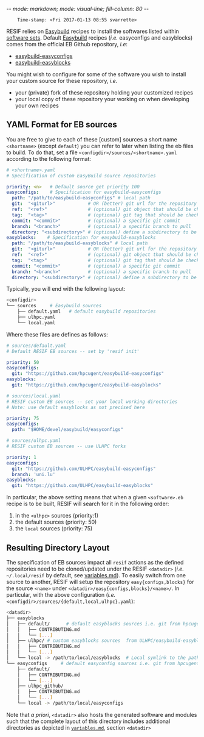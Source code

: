 -*- mode: markdown; mode: visual-line; fill-column: 80 -*-

        Time-stamp: <Fri 2017-01-13 08:55 svarrette>

RESIF relies on [Easybuild](https://hpcugent.github.io/easybuild) recipes to install the softwares listed within [software sets](software_sets.md).
Default [Easybuild](https://hpcugent.github.io/easybuild) recipes (_i.e._ easyconfigs and easyblocks) comes from the official EB Github repository, _i.e_:

* [easybuild-easyconfigs](https://github.com/hpcugent/easybuild-easyconfigs)
* [easybuild-easyblocks](https://github.com/hpcugent/easybuild-easyblocks)

You might wish to configure for some of the software you wish to install your custom source for these repository, _i.e._

* your (private) fork of these repository holding your customized recipes
* your local copy of these repository your working on when developing your own recipes

## YAML Format for EB sources

You are free to give to each of these [custom] sources a short name `<shortname>` (except `default`) you can refer to later when listing the eb files to build.
To do that, set a file `<configdir>/sources/<shortname>.yaml` according to the following format:

~~~yaml
# <shortname>.yaml
# Specification of custom EasyBuild source repositories

priority: <n>   # Default source get priority 100
easyconfigs:    # Specification for easybuild-easyconfigs
  path: "/path/to/easybuild-easyconfigs" # local path
  git:  "<giturl>"            # OR (better) git url for the repository
  ref:  "<ref>"               # (optional) git object that should be checked out.
  tag:  "<tag>"               # (optional) git tag that should be checked out
  commit: "<commit>"          # (optional) a specific git commit
  branch: "<branch>"          # (optional) a specific branch to pull
  directory: "<subdirectory>" # (optional) define a subdirectory to be used as the root directory
easyblocks:    # Specification for easybuild-easyblocks
  path: "/path/to/easybuild-easyblocks" # local path
  git:  "<giturl>"            # OR (better) git url for the repository
  ref:  "<ref>"               # (optional) git object that should be checked out.
  tag:  "<tag>"               # (optional) git tag that should be checked out
  commit: "<commit>"          # (optional) a specific git commit
  branch: "<branch>"          # (optional) a specific branch to pull
  directory: "<subdirectory>" # (optional) define a subdirectory to be used as the root directory
~~~

Typically, you will end with the following layout:

```bash
<configdir>
└── sources     # Easybuild sources
    ├── default.yaml   # default easybuild repositories
    ├── ulhpc.yaml
    └── local.yaml
```

Where these files are defines as follows:

~~~yaml
# sources/default.yaml
# Default RESIF EB sources -- set by 'resif init'

priority: 50
easyconfigs:
  git: "https://github.com/hpcugent/easybuild-easyconfigs"
easyblocks:
  git: "https://github.com/hpcugent/easybuild-easyblocks"
~~~

~~~yaml
# sources/local.yaml
# RESIF custom EB sources -- set your local working directories
# Note: use default easyblocks as not precised here

priority: 75
easyconfigs:
  path: "$HOME/devel/easybuild/easyconfigs"
~~~

~~~yaml
# sources/ulhpc.yaml
# RESIF custom EB sources -- use ULHPC forks

priority: 1
easyconfigs:
  git: "https://github.com/ULHPC/easybuild-easyconfigs"
  branch: 'uni.lu'
easyblocks:
  git: "https://github.com/ULHPC/easybuild-easyblocks"
~~~

In particular, the above setting means that when a given `<software>.eb` recipe is to be built, RESIF will search for it in the following order:

1. in the `<ulhpc>` sources (priority:1)
2. the default sources (priority: 50)
3. the `local` sources (priority: 75)

## Resulting Directory Layout

The specification of EB sources impact all `resif` actions as the defined repositories need to be cloned/updated under the RESIF `<datadir>` (_i.e._ `~/.local/resif` by default, see [variables.md](variables.md)).
To easily switch from one source to another, RESIF will setup the repository `easy{configs,blocks}` for the source `<name>` under `<datadir>/easy{configs,blocks}/<name>/`.
In particular, with the above configuration (_i.e._ `<configdir>/sources/{default,local,ulhpc}.yaml`):

```bash
<datadir>
├── easyblocks
│   ├── default/      # default easyblocks sources i.e. git from hpcugent/easybuild-easyblocks
│   │   ├── CONTRIBUTING.md
│   │   └── [...]
│   ├── ulhpc/ # custom easyblocks sources  from ULHPC/easybuild-easyblocks fork
│   │   ├── CONTRIBUTING.md
│   │   └── [...]
│   └── local -> /path/to/local/easyblocks  # Local symlink to the path
└── easyconfigs     # default easyconfig sources i.e. git from hpcugent/easybuild-easyblocks
    ├── default/
    │   ├── CONTRIBUTING.md
    │   └── [...]
    ├── ulhpc_github/
    │   ├── CONTRIBUTING.md
    │   └── [...]
    └── local -> /path/to/local/easyconfigs
```

Note that _a priori_, `<datadir>` also hosts the generated software and modules such that the complete layout of this directory includes additional directories as depicted in [`variables.md`](variables.md), section `<datadir>`
